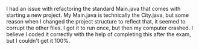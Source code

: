 I had an issue with refactoring the standard Main.java that comes with starting a new project. My Main.java is technically the City.java, but some reason 
when I changed the project structure to 
reflect that, it seemed to corrupt the other files. I got it to run once, but then my computer crashed. I believe I coded it correctly with the help of completing this
after the exam, but I couldn't get it 100%.
